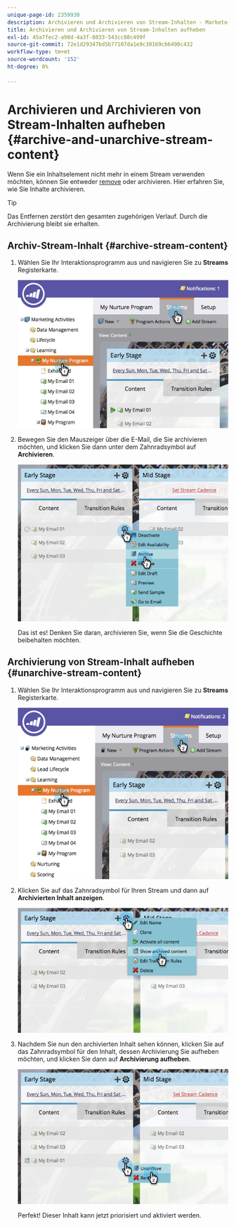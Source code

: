 ```yaml
---
unique-page-id: 2359930
description: Archivieren und Archivieren von Stream-Inhalten - Marketo-Dokumente - Produktdokumentation
title: Archivieren und Archivieren von Stream-Inhalten aufheben
exl-id: 45a7fec2-a98d-4a3f-8033-543cc88c499f
source-git-commit: 72e1d29347bd5b77107da1e9c30169cb6490c432
workflow-type: tm+mt
source-wordcount: '152'
ht-degree: 0%

---
```


# Archivieren und Archivieren von Stream-Inhalten aufheben {#archive-and-unarchive-stream-content}

Wenn Sie ein Inhaltselement nicht mehr in einem Stream verwenden möchten, können Sie entweder [remove](/help/marketo/product-docs/email-marketing/drip-nurturing/using-stream-content/remove-stream-content.md) oder archivieren. Hier erfahren Sie, wie Sie Inhalte archivieren.

>[!TIP]
>
>Das Entfernen zerstört den gesamten zugehörigen Verlauf. Durch die Archivierung bleibt sie erhalten.

## Archiv-Stream-Inhalt {#archive-stream-content}

1. Wählen Sie Ihr Interaktionsprogramm aus und navigieren Sie zu **Streams** Registerkarte.

   ![](assets/cloneasteam-4.jpg)

1. Bewegen Sie den Mauszeiger über die E-Mail, die Sie archivieren möchten, und klicken Sie dann unter dem Zahnradsymbol auf **Archivieren**.

   ![](assets/image2014-9-15-17-3a42-3a7.png)

   Das ist es! Denken Sie daran, archivieren Sie, wenn Sie die Geschichte beibehalten möchten.

## Archivierung von Stream-Inhalt aufheben {#unarchive-stream-content}

1. Wählen Sie Ihr Interaktionsprogramm aus und navigieren Sie zu **Streams** Registerkarte.

   ![](assets/image2014-9-15-17-3a42-3a11.png)

1. Klicken Sie auf das Zahnradsymbol für Ihren Stream und dann auf **Archivierten Inhalt anzeigen**.

   ![](assets/image2014-9-15-17-3a42-3a15.png)

1. Nachdem Sie nun den archivierten Inhalt sehen können, klicken Sie auf das Zahnradsymbol für den Inhalt, dessen Archivierung Sie aufheben möchten, und klicken Sie dann auf **Archivierung aufheben**.

   ![](assets/image2014-9-15-17-3a42-3a24.png)

   Perfekt! Dieser Inhalt kann jetzt priorisiert und aktiviert werden.
